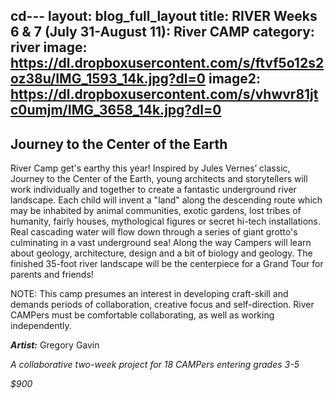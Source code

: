cd---
layout: blog_full_layout
title: RIVER Weeks 6 & 7 (July 31-August 11)&#58; River CAMP
category: river
image: https://dl.dropboxusercontent.com/s/ftvf5o12s2oz38u/IMG_1593_14k.jpg?dl=0
image2: https://dl.dropboxusercontent.com/s/vhwvr81jtc0umjm/IMG_3658_14k.jpg?dl=0
---

## Journey to the Center of the Earth

River Camp get's earthy this year! Inspired by Jules Vernes’ classic, Journey to the Center of the Earth, young architects and storytellers will work individually and together to create a fantastic underground river landscape.   Each child will invent a "land" along the descending route which may be inhabited by animal communities, exotic gardens, lost tribes of humanity, fairly houses, mythological figures or secret hi-tech installations.  Real cascading water will flow down through a series of giant grotto's culminating in a vast underground sea! Along the way Campers will learn about geology, architecture, design and a bit of biology and geology. The finished 35-foot river landscape will be the centerpiece for a Grand Tour for parents and friends!


NOTE: This camp presumes an interest in developing craft-skill and demands periods of collaboration, creative focus and self-direction. River CAMPers must be comfortable collaborating, as well as working independently.


**_Artist:_** Gregory Gavin

*A collaborative two-week project for 18 CAMPers entering grades 3-5*

_$900_
